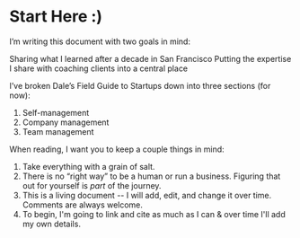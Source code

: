 # Start Here :) 

I’m writing this document with two goals in mind:

Sharing what I learned after a decade in San Francisco
Putting the expertise I share with coaching clients into a central place

I’ve broken Dale’s Field Guide to Startups down into three sections (for now):

1. Self-management
2. Company management
3. Team management 

When reading, I want you to keep a couple things in mind:

1. Take everything with a grain of salt.
2. There is no “right way” to be a human or run a business. Figuring that out for yourself is *part* of the journey. 
3. This is a living document -- I will add, edit, and change it over time. Comments are always welcome.
4. To begin, I'm going to link and cite as much as I can & over time I'll add my own details.
